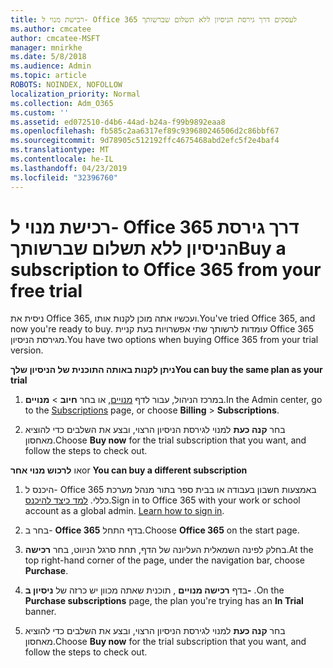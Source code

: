 ```yaml
---
title: רכישת מנוי ל- Office 365 לעסקים דרך גירסת הניסיון ללא תשלום שברשותך
ms.author: cmcatee
author: cmcatee-MSFT
manager: mnirkhe
ms.date: 5/8/2018
ms.audience: Admin
ms.topic: article
ROBOTS: NOINDEX, NOFOLLOW
localization_priority: Normal
ms.collection: Adm_O365
ms.custom: ''
ms.assetid: ed072510-d4b6-44ad-b24a-f99b9892eaa8
ms.openlocfilehash: fb585c2aa6317ef89c939680246506d2c86bbf67
ms.sourcegitcommit: 9d78905c512192ffc4675468abd2efc5f2e4baf4
ms.translationtype: MT
ms.contentlocale: he-IL
ms.lasthandoff: 04/23/2019
ms.locfileid: "32396760"
---
```

# <a name="buy-a-subscription-to-office-365-from-your-free-trial"></a><span data-ttu-id="96727-102">רכישת מנוי ל- Office 365 דרך גירסת הניסיון ללא תשלום שברשותך</span><span class="sxs-lookup"><span data-stu-id="96727-102">Buy a subscription to Office 365 from your free trial</span></span>

<span data-ttu-id="96727-103">ניסית את Office 365, ועכשיו אתה מוכן לקנות אותו.</span><span class="sxs-lookup"><span data-stu-id="96727-103">You've tried Office 365, and now you're ready to buy.</span></span> <span data-ttu-id="96727-104">עומדות לרשותך שתי אפשרויות בעת קניית Office 365 מגירסת הניסיון.</span><span class="sxs-lookup"><span data-stu-id="96727-104">You have two options when buying Office 365 from your trial version.</span></span>
  
 <span data-ttu-id="96727-105">**ניתן לקנות באותה התוכנית של הניסיון שלך**</span><span class="sxs-lookup"><span data-stu-id="96727-105">**You can buy the same plan as your trial**</span></span>
  
1. <span data-ttu-id="96727-106">במרכז הניהול, עבור לדף [מנויים](https://go.microsoft.com/fwlink/p/?linkid=842054), או בחר **חיוב** \> **מנויים**.</span><span class="sxs-lookup"><span data-stu-id="96727-106">In the Admin center, go to the [Subscriptions](https://go.microsoft.com/fwlink/p/?linkid=842054) page, or choose **Billing** \> **Subscriptions**.</span></span>
    
2. <span data-ttu-id="96727-107">בחר **קנה כעת** למנוי לגירסת הניסיון הרצוי, ובצע את השלבים כדי להוציא מאחסון.</span><span class="sxs-lookup"><span data-stu-id="96727-107">Choose **Buy now** for the trial subscription that you want, and follow the steps to check out.</span></span> 
    
<span data-ttu-id="96727-108">או **לרכוש מנוי אחר**</span><span class="sxs-lookup"><span data-stu-id="96727-108">or **You can buy a different subscription**</span></span>
  
1. <span data-ttu-id="96727-109">היכנס ל- Office 365 באמצעות חשבון בעבודה או בבית ספר בתור מנהל מערכת כללי. [למד כיצד להיכנס](https://support.office.com/article/e9eb7d51-5430-4929-91ab-6157c5a050b4).</span><span class="sxs-lookup"><span data-stu-id="96727-109">Sign in to Office 365 with your work or school account as a global admin. [Learn how to sign in](https://support.office.com/article/e9eb7d51-5430-4929-91ab-6157c5a050b4).</span></span>
    
2. <span data-ttu-id="96727-110">בחר ב- **Office 365** בדף התחל.</span><span class="sxs-lookup"><span data-stu-id="96727-110">Choose **Office 365** on the start page.</span></span> 
    
3. <span data-ttu-id="96727-111">בחלק לפינה השמאלית העליונה של הדף, תחת סרגל הניווט, בחר **רכישה**.</span><span class="sxs-lookup"><span data-stu-id="96727-111">At the top right-hand corner of the page, under the navigation bar, choose **Purchase**.</span></span>
    
4. <span data-ttu-id="96727-112">בדף **רכישה מנויים** , תוכנית שאתה מכוון יש כרזה של **ניסיון ב-** .</span><span class="sxs-lookup"><span data-stu-id="96727-112">On the **Purchase subscriptions** page, the plan you're trying has an **In Trial** banner.</span></span> 
    
5. <span data-ttu-id="96727-113">בחר **קנה כעת** למנוי לגירסת הניסיון הרצוי, ובצע את השלבים כדי להוציא מאחסון.</span><span class="sxs-lookup"><span data-stu-id="96727-113">Choose **Buy now** for the trial subscription that you want, and follow the steps to check out.</span></span> 
    

